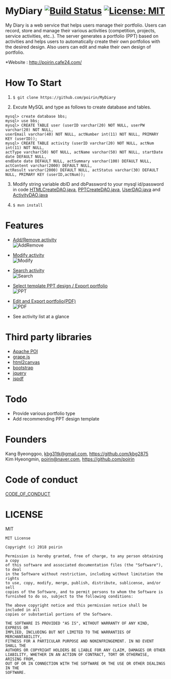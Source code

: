# MyDiary [![Build Status](https://travis-ci.org/poirin/MyDiary.svg?branch=master)](https://travis-ci.org/poirin/MyDiary.svg?branch=master) [![License: MIT](https://img.shields.io/badge/License-MIT-yellow.svg)](https://opensource.org/licenses/MIT)

My Diary is a web service that helps users manage their portfolio. Users can record, store and manage their various activities (competition, projects, service activities, etc..). The server generates a portfolio (PPT) based on activities and helps users to automatically create their own portfolios with the desired design. Also users can edit and make their own design of portfolio.

*Website : http://poirin.cafe24.com/

# How To Start

1. ```$ git clone https://github.com/poirin/MyDiary```

2. Excute MySQL and type as follows to create database and tables.
```
mysql> create database bbs;
mysql> use bbs;
mysql> CREATE TABLE user (userID varchar(20) NOT NULL, userPW varchar(20) NOT NULL, 
userEmail varchar(40) NOT NULL, actNumber int(11) NOT NULL, PRIMARY KEY (userID));
mysql> CREATE TABLE activity (userID varchar(20) NOT NULL, actNum int(11) NOT NULL, 
actType varchar(50) NOT NULL, actName varchar(50) NOT NULL, startDate date DEFAULT NULL, 
endDate date DEFAULT NULL, actSummary varchar(100) DEFAULT NULL, actContent varchar(2000) DEFAULT NULL, 
actResult varchar(2000) DEFAULT NULL, actStatus varchar(30) DEFAULT NULL, PRIMARY KEY (userID,actNum));
```

3. Modify string variable dbID and dbPassword to your mysql id/password in code <a href = "https://github.com/poirin/MyDiary/blob/master/src/htmlcreate/HTMLCreateDAO.java">HTMLCreateDAO.java</a>, <a href = "https://github.com/poirin/MyDiary/blob/master/src/pptcreate/PPTCreateDAO.java">PPTCreateDAO.java</a>, <a href = "https://github.com/poirin/MyDiary/blob/master/src/user/UserDAO.java">UserDAO.java</a> and <a href = "https://github.com/poirin/MyDiary/blob/master/src/activity/ActivityDAO.java">ActivityDAO.java</a>

4. ```$ mvn install```

# Features
- <a href="https://github.com/poirin/doc/blob/master/mydiary/activityadddelete.gif">Add/Remove activity</a><br>
![AddRemove](https://github.com/poirin/doc/blob/master/mydiary/activityadddelete.gif)

- <a href="https://github.com/poirin/doc/blob/master/mydiary/activitymodify.gif">Modify activity</a><br>
![Modify](https://github.com/poirin/doc/blob/master/mydiary/activitymodify.gif)

- <a href="https://github.com/poirin/doc/blob/master/mydiary/activitysearch.gif">Search activity</a><br>
![Search](https://github.com/poirin/doc/blob/master/mydiary/activitysearch.gif)

- <a href="https://github.com/poirin/doc/blob/master/mydiary/ppt.gif">Select template PPT design / Export portfolio</a><br>
![PPT](https://github.com/poirin/doc/blob/master/mydiary/ppt.gif)

- <a href="https://github.com/poirin/doc/blob/master/mydiary/pdf.gif">Edit and Export portfolio(PDF)</a><br>
![PDF](https://github.com/poirin/doc/blob/master/mydiary/pdf.gif)

- See activity list at a glance<br>

# Third party libraries
- <a href = https://github.com/apache/poi>Apache POI</a><br>
- <a href = https://github.com/artf/grapesjs>grape.js</a><br>
- <a href = https://github.com/niklasvh/html2canvas>html2canvas</a><br>
- <a href = https://github.com/twbs/bootstrap>bootstrap</a><br>
- <a href = https://github.com/jquery/jquery>jquery</a><br>
- <a href = https://github.com/MrRio/jsPDF>jspdf</a><br>

# Todo
- Provide various portfolio type
- Add recommending PPT design template

# Founders
Kang Byeonggoo, <a href="kbg31tk@gmail.com">kbg31tk@gmail.com</a>, <a href="https://github.com/kbg2875">https://github.com/kbg2875</a><br>
Kim Hyeongmin, <a href="poirin@naver.com">poirin@naver.com</a>, <a href="https://github.com/poirin">https://github.com/poirin</a>

# Code of conduct
<a href = "https://github.com/poirin/MyDiary/blob/master/CODE_OF_CONDUCT.md">CODE_OF_CONDUCT</a>

# LICENSE
MIT
```
MIT License

Copyright (c) 2018 poirin

Permission is hereby granted, free of charge, to any person obtaining a copy
of this software and associated documentation files (the "Software"), to deal
in the Software without restriction, including without limitation the rights
to use, copy, modify, merge, publish, distribute, sublicense, and/or sell
copies of the Software, and to permit persons to whom the Software is
furnished to do so, subject to the following conditions:

The above copyright notice and this permission notice shall be included in all
copies or substantial portions of the Software.

THE SOFTWARE IS PROVIDED "AS IS", WITHOUT WARRANTY OF ANY KIND, EXPRESS OR
IMPLIED, INCLUDING BUT NOT LIMITED TO THE WARRANTIES OF MERCHANTABILITY,
FITNESS FOR A PARTICULAR PURPOSE AND NONINFRINGEMENT. IN NO EVENT SHALL THE
AUTHORS OR COPYRIGHT HOLDERS BE LIABLE FOR ANY CLAIM, DAMAGES OR OTHER
LIABILITY, WHETHER IN AN ACTION OF CONTRACT, TORT OR OTHERWISE, ARISING FROM,
OUT OF OR IN CONNECTION WITH THE SOFTWARE OR THE USE OR OTHER DEALINGS IN THE
SOFTWARE.
```

